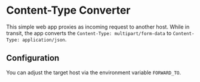 # Content-Type Converter

This simple web app proxies as incoming request to another host. While in transit, the app converts the `Content-Type: multipart/form-data` to `Content-Type: application/json`.


## Configuration

You can adjust the target host via the environment variable `FORWARD_TO`.